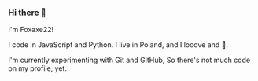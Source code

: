 ### Hi there 👋

I'm Foxaxe22!

I code in JavaScript and Python.
I live in Poland, and I looove  and 🦊.

I'm currently experimenting with Git and GitHub,
So there's not much code on my profile, yet.
